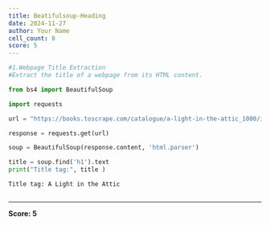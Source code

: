 ```yaml
---
title: Beatifulsoup-Heading
date: 2024-11-27
author: Your Name
cell_count: 8
score: 5
---
```


```python
#1.Webpage Title Extraction
#Extract the title of a webpage from its HTML content.
```


```python
from bs4 import BeautifulSoup
```


```python
import requests
```


```python
url = "https://books.toscrape.com/catalogue/a-light-in-the-attic_1000/index.html"
```


```python
response = requests.get(url)
```


```python
soup = BeautifulSoup(response.content, 'html.parser')
```


```python
title = soup.find('h1').text
print("Title tag:", title )
```

    Title tag: A Light in the Attic



```python

```


---
**Score: 5**
